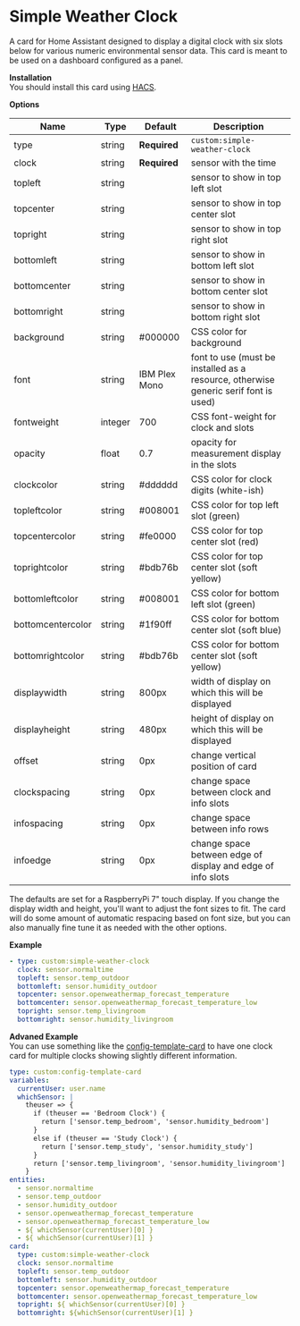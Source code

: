 # Simple Weather Clock
A card for Home Assistant designed to display a digital clock with six slots below for various numeric environmental sensor data.  This card is meant to be used on a dashboard configured as a panel.

**Installation**  
You should install this card using [HACS](https://hacs.xyz).

**Options**

| Name | Type | Default | Description
| ---- | ---- | ------- | -----------
| type | string | **Required** | `custom:simple-weather-clock`
| clock | string | **Required** | sensor with the time
| topleft | string |  | sensor to show in top left slot
| topcenter | string |  | sensor to show in top center slot
| topright | string |  | sensor to show in top right slot
| bottomleft | string |  | sensor to show in bottom left slot
| bottomcenter | string |  | sensor to show in bottom center slot
| bottomright | string |  | sensor to show in bottom right slot
| background | string | #000000 | CSS color for background
| font | string | IBM Plex Mono | font to use (must be installed as a resource, otherwise generic serif font is used)
| fontweight | integer | 700 | CSS font-weight for clock and slots
| opacity | float | 0.7 | opacity for measurement display in the slots
| clockcolor | string | #dddddd | CSS color for clock digits (white-ish)
| topleftcolor | string | #008001 | CSS color for top left slot (green)
| topcentercolor | string | #fe0000 | CSS color for top center slot (red)
| toprightcolor | string | #bdb76b | CSS color for top center slot (soft yellow)
| bottomleftcolor | string | #008001 | CSS color for bottom left slot (green)
| bottomcentercolor | string | #1f90ff | CSS color for bottom center slot (soft blue)
| bottomrightcolor | string | #bdb76b | CSS color for bottom center slot (soft yellow)
| displaywidth | string | 800px | width of display on which this will be displayed
| displayheight | string | 480px | height of display on which this will be displayed
| offset | string | 0px | change vertical position of card
| clockspacing | string | 0px | change space between clock and info slots
| infospacing | string | 0px | change space between info rows
| infoedge | string | 0px | change space between edge of display and edge of info slots

The defaults are set for a RaspberryPi 7" touch display.  If you change the display width and height, you'll want to adjust the font sizes to fit.  The card will do some amount of automatic respacing based on font size, but you can also manually fine tune it as needed with the other options.

**Example**

```yaml
- type: custom:simple-weather-clock
  clock: sensor.normaltime
  topleft: sensor.temp_outdoor
  bottomleft: sensor.humidity_outdoor
  topcenter: sensor.openweathermap_forecast_temperature
  bottomcenter: sensor.openweathermap_forecast_temperature_low
  topright: sensor.temp_livingroom
  bottomright: sensor.humidity_livingroom
```

**Advaned Example**  
You can use something like the [config-template-card](https://github.com/iantrich/config-template-card) to have one clock card for multiple clocks showing slightly different information.

```yaml
type: custom:config-template-card
variables:
  currentUser: user.name
  whichSensor: |
    theuser => {
      if (theuser == 'Bedroom Clock') {
        return ['sensor.temp_bedroom', 'sensor.humidity_bedroom']
      }
      else if (theuser == 'Study Clock') {
        return ['sensor.temp_study', 'sensor.humidity_study']
      }
      return ['sensor.temp_livingroom', 'sensor.humidity_livingroom']
    }
entities:
  - sensor.normaltime
  - sensor.temp_outdoor
  - sensor.humidity_outdoor
  - sensor.openweathermap_forecast_temperature
  - sensor.openweathermap_forecast_temperature_low
  - ${ whichSensor(currentUser)[0] }
  - ${ whichSensor(currentUser)[1] }
card:
  type: custom:simple-weather-clock
  clock: sensor.normaltime
  topleft: sensor.temp_outdoor
  bottomleft: sensor.humidity_outdoor
  topcenter: sensor.openweathermap_forecast_temperature
  bottomcenter: sensor.openweathermap_forecast_temperature_low
  topright: ${ whichSensor(currentUser)[0] }
  bottomright: ${whichSensor(currentUser)[1] }
```